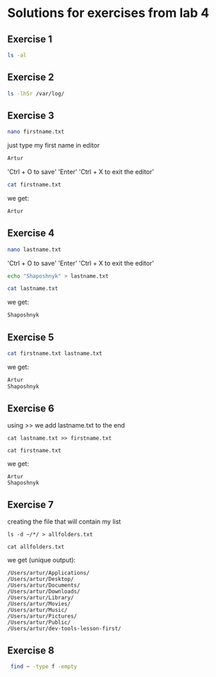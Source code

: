 # Solutions for exercises from lab 4

## Exercise 1

```bash
ls -al
```
## Exercise 2

```bash
ls -lhSr /var/log/
```
## Exercise 3
```bash
nano firstname.txt 
```
just type my first name in editor
```bash
Artur
```
'Ctrl + O to save'
'Enter'
'Ctrl + X to exit the editor'
```bash
cat firstname.txt
```
we get: 
```bash
Artur
```
## Exercise 4
```bash
nano lastname.txt 
```
'Ctrl + O to save'
'Enter'
'Ctrl + X to exit the editor'
```bash
echo "Shaposhnyk" > lastname.txt 
```
```bash
cat lastname.txt
```
we get: 
```bash
Shaposhnyk
```
## Exercise 5
```bash
cat firstname.txt lastname.txt
```
we get:
```bash
Artur
Shaposhnyk
```
## Exercise 6
using >> we add lastname.txt to the end 
```
cat lastname.txt >> firstname.txt
```
```
cat firstname.txt
```
we get:
```
Artur
Shaposhnyk
```
## Exercise 7
creating the file that will contain my list
```
ls -d ~/*/ > allfolders.txt  
```
```
cat allfolders.txt
```
we get (unique output):
```
/Users/artur/Applications/
/Users/artur/Desktop/
/Users/artur/Documents/
/Users/artur/Downloads/
/Users/artur/Library/
/Users/artur/Movies/
/Users/artur/Music/
/Users/artur/Pictures/
/Users/artur/Public/
/Users/artur/dev-tools-lesson-first/
```

## Exercise 8

``` bash
 find ~ -type f -empty
```




